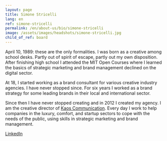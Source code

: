 ```yaml
---
layout: page
title: Simone Stricelli
lang: en
ref: simone-stricelli
permalink: /en/about-us/bio/simone-stricelli
image: /assets/images/headshots/simone-stricelli.jpg
child_of_ref: board
---
```


April 10, 1989: these are the only formalities. I was born as a creative among school desks. Partly out of spirit of escape, partly out my own disposition. After finishing high school I attended the MIT Open Courses where I learned the basics of strategic marketing and brand management declined on the digital sector.

At 18, I started working as a brand consultant for various creative industry agencies. I have never stopped since. For six years I worked as a brand strategy for some leading brands in their local and international sector.

Since then I have never stopped creating and in 2012 I created my agency. I am the creative director of [Kaos Communication](https://www.kaoscommunication.com/). Every day I work to help companies in the luxury, comfort, and startup sectors to cope with the needs of the public, using skills in strategic marketing and brand management.

[LinkedIn](https://www.linkedin.com/in/simonestricelli/)

